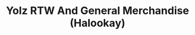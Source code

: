 ---
title: "Yolz RTW And General Merchandise (Halookay)"
url: /los-banos/yolz-rtw-and-general-merchandise-halookay/
shop: Kleidung
---